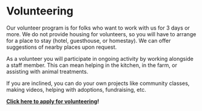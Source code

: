 Volunteering
==========

Our volunteer program is for folks who want to work with us for 3 days or more. We do not provide housing for volunteers, so you will have to arrange for a place to stay (hotel, guesthouse, or homestay). We can offer suggestions of nearby places upon request.

As a volunteer you will participate in ongoing activity by working alongside a staff member. This can mean helping in the kitchen, in the farm, or assisting with animal treatments. 

If you are inclined, you can do your own projects like community classes, making videos, helping with adoptions, fundraising, etc.

**[Click here to apply for volunteering](https://goo.gl/9kJYdv)!**
